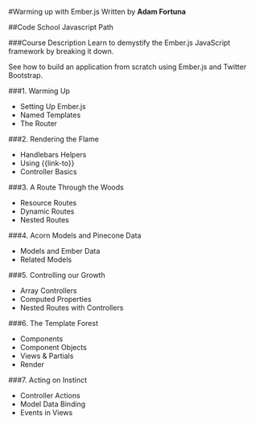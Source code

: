 #Warming up with Ember.js
Written by **Adam Fortuna**

##Code School Javascript Path

###Course Description
Learn to demystify the Ember.js JavaScript framework by breaking it down. 

See how to build an application from scratch using Ember.js and Twitter Bootstrap.


###1. Warming Up

- Setting Up Ember.js
- Named Templates
- The Router

###2. Rendering the Flame
- Handlebars Helpers
- Using {{link-to}}
- Controller Basics

###3. A Route Through the Woods
- Resource Routes
- Dynamic Routes
- Nested Routes

###4. Acorn Models and Pinecone Data
- Models and Ember Data
- Related Models

###5. Controlling our Growth
- Array Controllers
- Computed Properties
- Nested Routes with Controllers

###6. The Template Forest
- Components
- Component Objects
- Views & Partials
- Render

###7. Acting on Instinct
- Controller Actions
- Model Data Binding
- Events in Views
